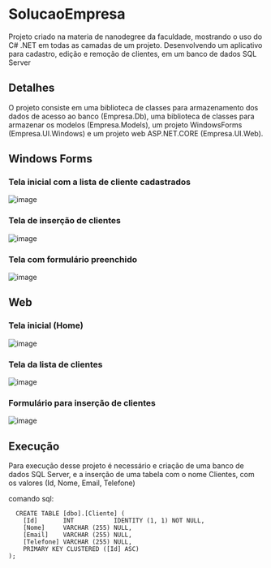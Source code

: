 # SolucaoEmpresa

Projeto criado na materia de nanodegree da faculdade, mostrando o uso do C# .NET em todas as camadas de um projeto. Desenvolvendo um aplicativo para cadastro, edição e remoção de clientes, em um banco de dados SQL Server

## Detalhes

O projeto consiste em uma biblioteca de classes para armazenamento dos dados de acesso ao banco (Empresa.Db), uma biblioteca de  classes para armazenar os modelos (Empresa.Models), um projeto WindowsForms (Empresa.UI.Windows) e um projeto web ASP.NET.CORE (Empresa.UI.Web).

## Windows Forms

### Tela inicial com a lista de cliente cadastrados
![image](https://user-images.githubusercontent.com/89602176/193591119-489cabbf-9a79-4030-96b2-91ac1fca7377.png)

### Tela de inserção de clientes
![image](https://user-images.githubusercontent.com/89602176/193591253-dd09c6f7-a99f-4619-825c-d1d50f5e1dc7.png)

### Tela com formulário preenchido
![image](https://user-images.githubusercontent.com/89602176/193591576-30380341-f2b0-496a-a91b-fc8c6681457d.png)

## Web

### Tela inicial (Home)
![image](https://user-images.githubusercontent.com/89602176/193592160-065981b3-9dc6-40e4-b09e-50c0272e7fc2.png)

### Tela da lista de clientes
![image](https://user-images.githubusercontent.com/89602176/193592340-e0305d95-a243-41fd-96db-4096034901dc.png)

### Formulário para inserção de clientes
![image](https://user-images.githubusercontent.com/89602176/193592636-5328532f-6c15-4065-a553-13451270c0bc.png)

## Execução
Para execução desse projeto é necessário e criação de uma banco de dados SQL Server, e a inserção de uma tabela com o nome Clientes, com os valores (Id, Nome, Email, Telefone)

comando sql:
```
  CREATE TABLE [dbo].[Cliente] (
    [Id]       INT           IDENTITY (1, 1) NOT NULL,
    [Nome]     VARCHAR (255) NULL,
    [Email]    VARCHAR (255) NULL,
    [Telefone] VARCHAR (255) NULL,
    PRIMARY KEY CLUSTERED ([Id] ASC)
);
```
